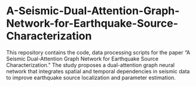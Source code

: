 # A-Seismic-Dual-Attention-Graph-Network-for-Earthquake-Source-Characterization
This repository contains the code, data processing scripts for the paper “A Seismic Dual-Attention Graph Network for Earthquake Source Characterization.” The study proposes a dual-attention graph neural network that integrates spatial and temporal dependencies in seismic data to improve earthquake source localization and parameter estimation.
